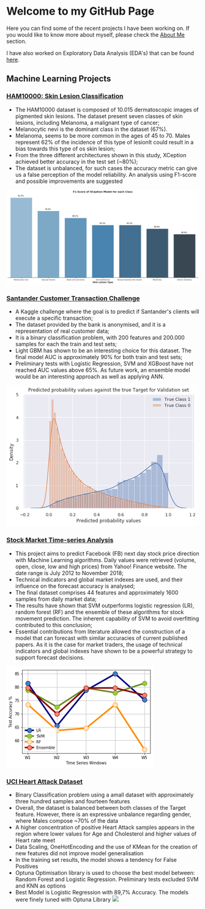 # Welcome to my GitHub Page

Here you can find some of the recent projects I have been working on. If you would like to know more about myself, please check the [About Me](https://github.com/negrinij/Main/edit/main/README.md) section.

I have also worked on Exploratory Data Analysis (EDA's) that can be found [here](https://negrinij.github.io/EDA/).

## Machine Learning Projects

### [HAM10000: Skin Lesion Classification](https://nbviewer.jupyter.org/github/negrinij/HAM10000-SkinCancer/blob/master/ham10000-analysis-and-model-comparison.ipynb)

- The HAM10000 dataset is composed of 10.015 dermatoscopic images of pigmented skin lesions. The dataset present seven classes of skin lesions, including Melanoma, a malignant type of cancer;
- Melanocytic nevi is the dominant class in the dataset (67%). 
- Melanoma, seems to be more common in the ages of 45 to 70. Males represent 62% of the incidence of this type of lesionIt could result in a bias towards this type of os skin lesion;
- From the three different architectures shown in this study, XCeption achieved better accuracy in the test set (~80%);
- The dataset is unbalanced, for such cases the accuracy metric can give us a false perception of the model reliability. An analysis using F1-score and possible improvements are suggested

![](/Images/HAM10000.png)

### [Santander Customer Transaction Challenge](https://nbviewer.jupyter.org/github/negrinij/Santander-Transaction/blob/master/Santander-Customer-Transaction.ipynb)

- A Kaggle challenge where the goal is to predict if Santander's clients will execute a specific transaction;
- The dataset provided by the bank is anonymised, and it is a representation of real customer data;
- It is a binary classification problem, with 200 features and 200.000 samples for each the train and test sets;
- Light GBM has shown to be an interesting choice for this dataset. The final model AUC is approximately 90% for both train and test sets;
- Preliminary tests with Logistic Regression, SVM and XGBoost have not reached AUC values above 65%. As future work, an ensemble model would be an interesting approach as well as applying ANN.

![](/Images/Santander.png)

### [Stock Market Time-series Analysis](https://nbviewer.jupyter.org/github/negrinij/Stock-Analysis/blob/master/FB-Analysis.ipynb)

- This project aims to predict Facebook (FB) next day stock price direction with Machine Learning algorithms. Daily values were retrieved (volume, open, close, low and high prices) from Yahoo! Finance website. The date range is July 2012 to November 2018;
- Technical indicators and global market indexes are used, and their influence on the forecast accuracy is analysed;
- The final dataset comprises 44 features and approximately 1600 samples from daily market data;
- The results have shown that SVM outperforms logistic regression (LR), random forest (RF) and the ensemble of these algorithms for stock movement prediction. The inherent capability of SVM to avoid overfitting contributed to this conclusion;
- Essential contributions from literature allowed the construction of a model that can forecast with similar accuracies of current published papers. As it is the case for market traders, the usage of technical indicators and global indexes have shown to be a powerful strategy to support forecast decisions.

![](/Images/FB_Res.png)

### [UCI Heart Attack Dataset](https://nbviewer.jupyter.org/github/negrinij/UCIHeartAttack/blob/main/heart-attack-uci-dataset-89-acc-test-set.ipynb)

- Binary Classification problem using a amall dataset with approximately three hundred samples and fourteen features
- Overall, the dataset is balanced between both classes of the Target feature. However, there is an expressive unbalance regarding gender, where Males compose ~70% of the data
- A higher concentration of positive Heart Attack samples appears in the region where lower values for Age and Cholesterol and higher values of Heart rate meet
- Data Scaling, OneHotEncoding and the use of KMean for the creation of new features did not improve model generalisation
- In the training set results, the model shows a tendency for False Positives
- Optuna Optimisation library is used to choose the best model between: Random Forest and Logistic Regression. Preliminary tests excluded SVM and KNN as options
- Best Model is Logistic Regression with 89,7% Accuracy. The models were finely tuned with Optuna Library
![](/UCI.png)

